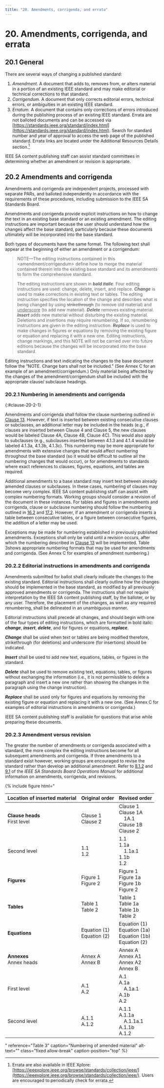 ```yaml
---
title: "20. Amendments, corrigenda, and errata"
---
```


# 20. Amendments, corrigenda, and errata

## 20.1 General

There are several ways of changing a published standard:

1. *Amendment.* A document that adds to, removes from, or alters material in a portion of an existing IEEE standard and may make editorial or technical corrections to that standard.
2. *Corrigendum.* A document that only corrects editorial errors, technical errors, or ambiguities in an existing IEEE standard.
3. *Erratum.* A document that contains only corrections of errors introduced during the publishing process of an existing IEEE standard. Errata are not balloted documents and can be accessed via [https://standards.ieee.org/standard/index.html](https://standards.ieee.org/standard/index.html). Search for standard number and year of approval to access the web page of the published standard. Errata links are located under the Additional Resources Details section.[^errata]

IEEE SA content publishing staff can assist standard committees in determining whether an amendment or revision is appropriate.

[^errata]: Errata are also available in IEEE Xplore: [https://ieeexplore.ieee.org/browse/standards/collection/ieee/](https://ieeexplore.ieee.org/browse/standards/collection/ieee/). Users are encouraged to periodically check for errata.

## 20.2 Amendments and corrigenda

Amendments and corrigenda are independent projects, processed with separate PARs, and balloted independently in accordance with the requirements of these procedures, including submission to the IEEE SA Standards Board.

Amendments and corrigenda provide explicit instructions on how to change the text in an existing base standard or an existing amendment. The editing instructions are important because the user should understand how the changes affect the base standard, particularly because these documents ultimately will be incorporated into the base standard.

Both types of documents have the same format. The following text shall appear at the beginning of either an amendment or a corrigendum:

> <span class="allsmallcaps">NOTE</span>—The editing instructions contained in this \<amendment/corrigendum\> define how to merge the material contained therein into the existing base standard and its amendments to form the comprehensive standard.
>
> The editing instructions are shown in ***bold italic***. Four editing instructions are used: change, delete, insert, and replace. ***Change*** is used to make corrections in existing text or tables. The editing instruction specifies the location of the change and describes what is being changed by using <strike>strikethrough</strike> (to remove old material) and <ins>underscore</ins> (to add new material). ***Delete*** removes existing material. ***Insert*** adds new material without disturbing the existing material. Deletions and insertions may require renumbering. If so, renumbering instructions are given in the editing instruction. ***Replace*** is used to make changes in figures or equations by removing the existing figure or equation and replacing it with a new one. Editing instructions, change markings, and this <span class="allsmallcaps">NOTE</span> will not be carried over into future editions because the changes will be incorporated into the base standard.

Editing instructions and text indicating the changes to the base document follow the “<span class="allsmallcaps">NOTE</span>. Change bars shall not be included.” (See Annex C for an example of an amendment/corrigendum.) Only material being affected by the changes of the amendment/corrigendum shall be included with the appropriate clause/ subclause headings.

### 20.2.1 Numbering in amendments and corrigenda
{:#clause-20-2-1}

Amendments and corrigenda shall follow the clause numbering outlined in [Clause 13](13.html). However, if text is inserted between existing consecutive clauses or subclauses, an additional letter may be included in the heads (e.g., if clauses are inserted between Clause 4 and Clause 5, the new clauses would be labeled Clause 4A, Clause 4B, Clause 4C). This would also apply to subclauses (e.g., subclauses inserted between 4.1.3 and 4.1.4 would be labeled 4.1.3a, 4.1.3b, 4.1.3c). This numbering may be more appropriate for amendments with extensive changes that would affect numbering throughout the base standard (so it would be difficult to outline all the numbering changes that would occur), or for amendments to standards where exact references to clauses, figures, equations, and tables are required.

Additional amendments to a base standard may insert text between already amended clauses or subclauses. In these cases, numbering of clauses may become very complex. IEEE SA content publishing staff can assist with complex numbering formats. Working groups should consider a revision of the document in these instances. For tables and figures in amendments and corrigenda, clause or subclause numbering should follow the numbering outlined in [16.2](16.html#clause-16-2) and [17.2](17.html#clause-17-2). However, if an amendment or corrigenda inserts a table between consecutive tables, or a figure between consecutive figures, the addition of a letter may be used.

Exceptions may be made for numbering established in previously published amendments. Exceptions shall only be valid until a revision occurs, after which the numbering described in [Clause 13](13.html) will be implemented. Table 3shows appropriate numbering formats that may be used for amendments and corrigenda. (See Annex C for examples of amendment numbering.)

### 20.2.2 Editorial instructions in amendments and corrigenda

Amendments submitted for ballot shall clearly indicate the changes to the existing standard. Editorial instructions shall clearly outline how the changes should be implemented in the base standard, as modified by all previously approved amendments or corrigenda. The instructions shall not require interpretation by the IEEE SA content publishing staff, by the balloter, or by any user. Therefore, the placement of the changes, as well as any required renumbering, shall be delineated in an unambiguous manner.

Editorial instructions shall precede all changes, and should begin with one of the four types of editing instructions, which are formatted in bold italic: ***change***, ***insert***, ***delete***, and for figures or equations, ***replace***.

***Change*** shall be used when text or tables are being modified therefore, strikethrough (for deletions) and underscore (for insertions) should be indicated.

***Insert*** shall be used to add new text, equations, tables, or figures in the standard.

***Delete*** shall be used to remove existing text, equations, tables, or figures without exchanging the information (i.e., it is not permissible to delete a paragraph and insert a new one rather than showing the changes in the paragraph using the change instruction).

***Replace*** shall be used only for figures and equations by removing the existing figure or equation and replacing it with a new one. (See Annex C for examples of editorial instructions in amendments or corrigenda.)

IEEE SA content publishing staff is available for questions that arise while preparing these documents.

### 20.2.3 Amendment versus revision

The greater the number of amendments or corrigenda associated with a standard, the more complex the editing instructions become for all subsequent amendments and corrigenda. If three amendments to a standard exist however, working groups are encouraged to revise the standard rather than develop an additional amendment. Refer to [8.1.2](https://standards.ieee.org/about/policies/opman/sect8/#8.1.2) and [9.1](https://standards.ieee.org/about/policies/sa-opman/sect9.html#9.1) of the *IEEE SA Standards Board Operations Manual* for additional information on amendments, corrigenda, and revisions.


{% include figure
   html="<table>
<thead>
  <tr>
    <th>Location of inserted material</th>
    <th>Original order</th>
    <th>Revised order</th>
  </tr>
</thead>
<tbody>
  <tr>
    <td><b>Clause heads</b><br>First level</td>
    <td>Clause 1<br>Clause 2</td>
    <td>Clause 1<br>Clause 1A<br>&#x2003;1A.1<br>Clause 1B<br>Clause 2</td>
  </tr>
  <tr>
    <td>Second level</td>
    <td>1.1<br>1.2</td>
    <td>1.1<br>1.1a<br>&#x2003;1.1a.1<br>1.1b<br>1.2</td>
  </tr>
  <tr>
    <td><b>Figures</b></td>
    <td>Figure 1<br>Figure 2</td>
    <td>Figure 1<br>Figure 1a<br>Figure 1b<br>Figure 2</td>
  </tr>
  <tr>
    <td><b>Tables</b></td>
    <td>Table 1<br>Table 2</td>
    <td>Table 1 <br>Table 1a<br>Table 1b<br>Table 2</td>
  </tr>
  <tr>
    <td><b>Equations</b></td>
    <td>Equation (1)<br>Equation (2)</td>
    <td>Equation (1)<br>Equation (1a)<br>Equation (1b)<br>Equation (2)</td>
  </tr>
  <tr>
    <td><b>Annexes</b><br>Annex heads</td>
    <td> Annex A<br>Annex B</td>
    <td> Annex A<br>Annex A1<br>Annex A2<br>Annex B</td>
  </tr>
  <tr>
    <td>First level</td>
    <td>A.1<br>A.2</td>
    <td>A.1<br>A.1a<br>&#x2003;A.1a.1<br>A.1b<br>A.2</td>
  </tr>
  <tr>
    <td>Second level</td>
    <td>A.1.1<br>A.1.2</td>
    <td>A.1.1<br>A.1.1a<br>&#x2003;A.1.1a.1<br>A.1.1b<br>A.1.2</td>
  </tr>
</tbody>
</table>"
   reference="Table 3"
   caption="Numbering of amended material"
   alt-text=""
   class="fixed allow-break"
   caption-position="top"
%}
